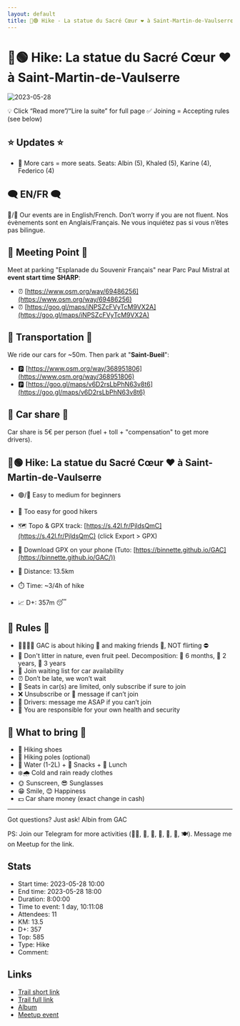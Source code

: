 ```yaml
---
layout: default
title: 🥾🟢 Hike - La statue du Sacré Cœur ❤️ à Saint-Martin-de-Vaulserre
---
```


# 🥾🟢 Hike: La statue du Sacré Cœur ❤️ à Saint-Martin-de-Vaulserre

![2023-05-28](../img/orig/2023-05-28.jpg)

💡 Click “Read more”/“Lire la suite” for full page ✅ Joining = Accepting rules (see below)

##  ⭐ Updates ⭐ 

* 📅 More cars = more seats. Seats: Albin (5), Khaled (5), Karine (4), Federico (4)

##  🗨️ EN/FR 🗨️ 
🦅/🐓 Our events are in English/French. Don’t worry if you are not fluent. Nos évènements sont en Anglais/Français. Ne vous inquiétez pas si vous n’êtes pas bilingue.

## 📍 Meeting Point 📍
Meet at parking "Esplanade du Souvenir Français" near Parc Paul Mistral at **event start time SHARP**:

* ⏰ [https://www.osm.org/way/69486256](https://www.osm.org/way/69486256)
* ⏰ [https://goo.gl/maps/iNPSZcFVyTcM9VX2A](https://goo.gl/maps/iNPSZcFVyTcM9VX2A)

##  🚗 Transportation 🚗 
We ride our cars for \~50m. Then park at "**Saint-Bueil**":

* 🅿️ [https://www.osm.org/way/368951806](https://www.osm.org/way/368951806)
* 🅿️ [https://goo.gl/maps/v6D2rsLbPhN63v8t6](https://goo.gl/maps/v6D2rsLbPhN63v8t6)

##  🚗 Car share 🚗 
Car share is 5€ per person (fuel + toll + "compensation" to get more drivers).

##  🥾🟢 Hike: La statue du Sacré Cœur ❤️ à Saint-Martin-de-Vaulserre 

* 🟢/🔵 Easy to medium for beginners
* 🐌 Too easy for good hikers

* 🗺️ Topo & GPX track: [https://s.42l.fr/PjldsQmC](https://s.42l.fr/PjldsQmC) (click Export > GPX)
* 📲 Download GPX on your phone (Tuto: [https://binnette.github.io/GAC](https://binnette.github.io/GAC/))
* 📏 Distance: 13.5km
* ⏱️ Time: \~3/4h of hike
* 📈 D+: 357m 😴

##  📜 Rules 📜 

* 🚶‍♀️🚶‍♂️ GAC is about hiking 🥾 and making friends 🤗, NOT flirting ⛔
* 🚮 Don't litter in nature, even fruit peel. Decomposition: 🍊 6 months, 🍌 2 years, 🥚 3 years
* 🚗 Join waiting list for car availability
* ⏰ Don’t be late, we won’t wait
* 💺 Seats in car(s) are limited, only subscribe if sure to join
* ❌ Unsubscribe or 💬 message if can’t join
* 🚗 Drivers: message me ASAP if you can’t join
* 💟 You are responsible for your own health and security

##  🎒 What to bring 🎒 

* 🥾 Hiking shoes
* 🥢 Hiking poles (optional)
* 🧃 Water (1-2L) + 🍫 Snacks + 🥗 Lunch
* ❄️🌧️ Cold and rain ready clothes
* 🌞 Sunscreen, 😎 Sunglasses
* 😁 Smile, 😊 Happiness
* 💵 Car share money (exact change in cash)

***

Got questions? Just ask!
Albin from GAC

PS: Join our Telegram for more activities (🧗‍♀️, 🏓, 🎳, 🎲, 🎥, 🎵, 🍽️). Message me on Meetup for the link.

## Stats

- Start time: 2023-05-28 10:00
- End time: 2023-05-28 18:00
- Duration: 8:00:00
- Time to event: 1 day, 10:11:08
- Attendees: 11
- KM: 13.5
- D+: 357
- Top: 585
- Type: Hike
- Comment: 

## Links

- [Trail short link](https://s.42l.fr/PjldsQmC)
- [Trail full link]()
- [Album](https://binnette.github.io/GacImg2023/2023-05-28-🥾🟢-Hike-La-statue-du-Sacre-Coeur-❤️-a-Saint-Martin-de-Vaulserre.html)
- [Meetup event](https://www.meetup.com/grenoble-adventure-club-english-french/events/293791443/)
